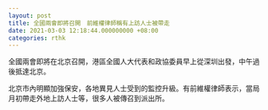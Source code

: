 ```yaml
---
layout: post
title: 全國兩會即將召開　前維權律師稱有上訪人士被帶走
date: 2021-03-03 12:18:44.000000000 +08:00
categories: rthk
---
```


全國兩會即將在北京召開，港區全國人大代表和政協委員早上從深圳出發，中午過後抵達北京。

北京市內明顯加強保安，各地異見人士受到的監控升級。有前維權律師表示，當局月初帶走外地上訪人士等，很多人被傳召到派出所。
